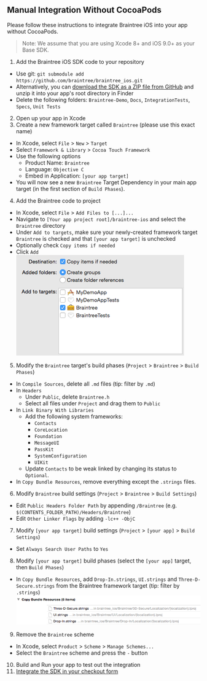 Manual Integration Without CocoaPods
------------------------------------

Please follow these instructions to integrate Braintree iOS into your app without CocoaPods.

> Note: We assume that you are using Xcode 8+ and iOS 9.0+ as your Base SDK.

1. Add the Braintree iOS SDK code to your repository
  - Use git: `git submodule add https://github.com/braintree/braintree_ios.git`
  - Alternatively, you can [download the SDK as a ZIP file from GitHub](https://github.com/braintree/braintree_ios/archive/master.zip) and unzip it into your app's root directory in Finder
  - Delete the following folders: `Braintree-Demo`, `Docs`, `IntegrationTests`, `Specs`, `Unit Tests`
2. Open up your app in Xcode
3. Create a new framework target called `Braintree` (please use this exact name)
  - In Xcode, select `File` > `New` > `Target`
  - Select `Framework & Library` > `Cocoa Touch Framework`
  - Use the following options
    - Product Name: `Braintree`
    - Language: `Objective C`
    - Embed in Application: `[your app target]`
  - You will now see a new `Braintree` Target Dependency in your main app target (in the first section of `Build Phases`).
4. Add the Braintree code to project
  - In Xcode, select `File` > `Add Files to [...]...`
  - Navigate to `[Your app project root]/braintree-ios` and select the `Braintree` directory
  - Under `Add to targets`, make sure your newly-created framework target `Braintree` is checked and that `[your app target]` is unchecked
  - Optionally check `Copy items if needed`
  - Click `Add`
    ![Screenshot of adding the Braintree files to Braintree target](screenshot_add_files.png)
5. Modify the `Braintree` target's build phases (`Project` > `Braintree` > `Build Phases`)
  - In `Compile Sources`, delete all `.md` files (tip: filter by `.md`)
  - In `Headers`
    - Under `Public`, delete `Braintree.h`
    - Select all files under `Project` and drag them to `Public`
  - In `Link Binary With Libraries`
    - Add the following system frameworks:
      - `Contacts`
      - `CoreLocation`
      - `Foundation`
      - `MessageUI`
      - `PassKit`
      - `SystemConfiguration`
      - `UIKit`
    - Update `Contacts` to be weak linked by changing its status to `Optional`.
  - In `Copy Bundle Resources`, remove everything except the `.strings` files.
6. Modify `Braintree` build settings (`Project` > `Braintree` > `Build Settings`)
  - Edit `Public Headers Folder Path` by appending `/Braintree` (e.g. `$(CONTENTS_FOLDER_PATH)/Headers/Braintree`)
  - Edit `Other Linker Flags` by adding `-lc++ -ObjC`
7. Modify `[your app target]` build settings (`Project` > `[your app]` > `Build Settings`)
  - Set `Always Search User Paths` to `Yes`
8. Modify `[your app target]` build phases (select the `[your app]` target, then `Build Phases`)
  - In `Copy Bundle Resources`, add `Drop-In.strings`, `UI.strings` and `Three-D-Secure.strings` from the Braintree framework target (tip: filter by `.strings`)
  ![Screenshot of copying bundle resources for i18n](screenshot_copy_bundles.png)
9. Remove the `Braintree` scheme
  - In Xcode, select `Product` > `Scheme` > `Manage Schemes...`
  - Select the `Braintree` scheme and press the `-` button
10. Build and Run your app to test out the integration
11. [Integrate the SDK in your checkout form](https://developers.braintreepayments.com/ios/start/overview)
